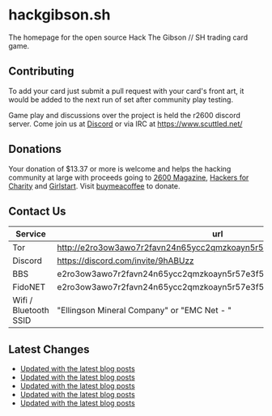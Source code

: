 # hackgibson.sh
The homepage for the open source Hack The Gibson // SH trading card game.


## Contributing

To add your card just submit a pull request with your card's front art, it would be added to the next run of set after community play testing.

Game play and discussions over the project is held the r2600 discord server. Come join us at [Discord](https://discord.com/invite/9hABUzz) or via IRC at https://www.scuttled.net/


## Donations

Your donation of $13.37 or more is welcome and helps the hacking community at large with proceeds going to [2600 Magazine](https://2600.com/), [Hackers for Charity](https://hackersforcharity.org) and [Girlstart](https://girlstart.org).  Visit [buymeacoffee](https://www.buymeacoffee.com/hackgibson.sh) to donate.


## Contact Us

Service | url
-|-
Tor | http://e2ro3ow3awo7r2favn24n65ycc2qmzkoayn5r57e3f56nvjwdcgg32ad.onion
Discord | https://discord.com/invite/9hABUzz
BBS | e2ro3ow3awo7r2favn24n65ycc2qmzkoayn5r57e3f56nvjwdcgg32ad.onion:23
FidoNET | e2ro3ow3awo7r2favn24n65ycc2qmzkoayn5r57e3f56nvjwdcgg32ad.onion:24554
Wifi / Bluetooth SSID | "Ellingson Mineral Company" or "EMC Net - <fidonet address>"

## Latest Changes
<!-- BLOG-POST-LIST:START -->
- [Updated with the latest blog posts](https://github.com/DFW2600/hackgibson.sh/commit/8d47421f3900e02efee8ff019e36da412b3040cc)
- [Updated with the latest blog posts](https://github.com/DFW2600/hackgibson.sh/commit/0ca3fc3f94c8e360a522162e2bc72105ddb51942)
- [Updated with the latest blog posts](https://github.com/DFW2600/hackgibson.sh/commit/f36db050e092f40ba256bb1e0c41e4f9e5b8c8e8)
- [Updated with the latest blog posts](https://github.com/DFW2600/hackgibson.sh/commit/61c39dccb3a133faed75103d2fd500c79fa770fe)
- [Updated with the latest blog posts](https://github.com/DFW2600/hackgibson.sh/commit/46797fe3678c5d0497d4179d2a235feef4a3e3e4)
<!-- BLOG-POST-LIST:END -->
